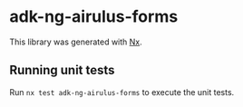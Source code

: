 # adk-ng-airulus-forms

This library was generated with [Nx](https://nx.dev).

## Running unit tests

Run `nx test adk-ng-airulus-forms` to execute the unit tests.
